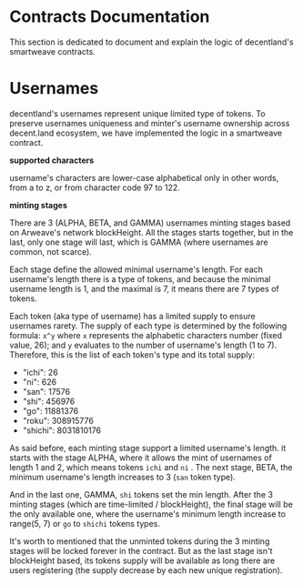 # Contracts Documentation
This section is dedicated to document and explain the logic of decentland's smartweave contracts.

# Usernames
decentland's usernames represent unique limited type of tokens. To preserve usernames uniqueness and minter's username ownership across decent.land ecosystem, we have implemented the logic in a smartweave contract.

**supported characters**

username's characters are lower-case alphabetical only in other words, from a to z, or from character code 97 to 122.

**minting stages**

There are 3 (ALPHA, BETA, and GAMMA) usernames minting stages based on Arweave's network blockHeight. All the stages starts together, but in the last, only one stage will last, which is GAMMA (where usernames are common, not scarce).

Each stage define the allowed minimal username's length. For each username's length there is a type of tokens, and because the minimal username length is 1, and the maximal is 7, it means there are 7 types of tokens.

Each token (aka type of username) has a limited supply to ensure usernames rarety. The supply of each type is determined by the following formula: `x^y` where `x` represents the alphabetic characters number (fixed value, 26); and `y` evaluates to the number of username's length (1 to 7). Therefore, this is the list of each token's type and its total supply:
- "ichi": 26
- "ni": 626
- "san": 17576
- "shi": 456976
- "go": 11881376
- "roku": 308915776
- "shichi": 8031810176 

As said before, each minting stage support a limited username's length. it starts with the stage ALPHA, where it allows the mint of usernames of length 1 and 2, which means tokens `ichi` and `ni` . The next stage, BETA, the minimum username's length increases to 3 (`san` token type). 

And in the last one, GAMMA, `shi` tokens set the min length. After the 3 minting stages (which are time-limited / blockHeight), the final stage will be the only available one, where the username's minimum length increase to range(5, 7) or `go` to `shichi` tokens types.

It's worth to mentioned that the unminted tokens during the 3 minting stages will be locked forever in the contract. But as the last stage isn't blockHeight based, its tokens supply will be available as long there are users registering (the supply decrease by each new unique registration).
